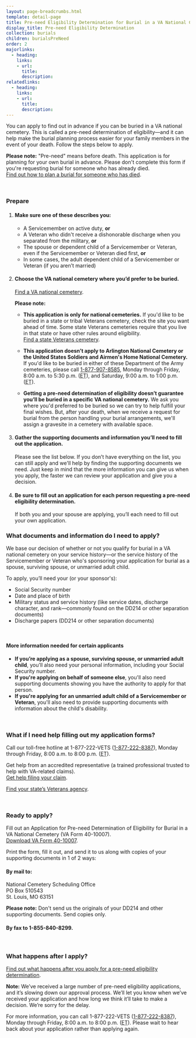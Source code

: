 ```yaml
---
layout: page-breadcrumbs.html
template: detail-page
title: Pre-need Eligibility Determination for Burial in a VA National Cemetery
display_title: Pre-need Eligibility Determination
collection: burials
children: burialsPreNeed
order: 2
majorlinks:
  - heading:
    links:
    - url:
      title:
      description:
relatedlinks:
  - heading:
    links:
    - url:
      title:
      description:
---
```


<div class="va-introtext">

You can apply to find out in advance if you can be buried in a VA national cemetery. This is called a pre-need determination of eligibility—and it can help make the burial planning process easier for your family members in the event of your death. Follow the steps below to apply.

</div>

**Please note:** "Pre-need" means before death. This application is for planning for your own burial in advance. Please don't complete this form if you're requesting burial for someone who has already died. <br>
[Find out how to plan a burial for someone who has died](/burials-and-memorials/burial-planning/).

<br>

### Prepare

<ol class="process">
<li class="process-step list-one">

#### Make sure one of these describes you:
- A Servicemember on active duty, **or**
- A Veteran who didn't receive a dishonorable discharge when you separated from the military, **or**
- The spouse or dependent child of a Servicemember or Veteran, even if the Servicemember or Veteran died first, **or**
- In some cases, the adult dependent child of a Servicemember or Veteran (if you aren’t married)

</li>

<li class="process-step list-two">

#### Choose the VA national cemetery where you’d prefer to be buried. <br>
[Find a VA national cemetery](/facilities/).

**Please note:**

- **This application is only for national cemeteries.** If you'd like to be buried in a state or tribal Veterans cemetery, check the site you want ahead of time. Some state Veterans cemeteries require that you live in that state or have other rules around eligibility. <br>
[Find a state Veterans cemetery](https://www.cem.va.gov/cem/cems/listcem.asp).

- **This application doesn’t apply to Arlington National Cemetery or the United States Soldiers and Airmen's Home National Cemetery.** If you'd like to be buried in either of these Department of the Army cemeteries, please call <a href="tel:+18779078585">1-877-907-8585</a>, Monday through Friday, 8:00 a.m. to 5:30 p.m. (<abbr title="eastern time">ET</abbr>), and Saturday, 9:00 a.m. to 1:00 p.m. (<abbr title="eastern time">ET</abbr>).

- **Getting a pre-need determination of eligibility doesn’t guarantee you’ll be buried in a specific VA national cemetery.** We ask you where you'd preferred to be buried so we can try to help fulfill your final wishes. But, after your death, when we receive a request for burial from the person handling your burial arrangements, we'll assign a gravesite in a cemetery with available space.

</li>

<li class="process-step list-three">

#### Gather the supporting documents and information you’ll need to fill out the application.

Please see the list below. If you don’t have everything on the list, you can still apply and we'll help by finding the supporting documents we need. Just keep in mind that the more information you can give us when you apply, the faster we can review your application and give you a decision.

</li>

<li class="process-step list-four">

#### Be sure to fill out an application for each person requesting a pre-need eligibility determination.

If both you and your spouse are applying, you’ll each need to fill out your own application.

</li>
</ol>

<div class="feature" markdown=“1”>

### What documents and information do I need to apply?

We base our decision of whether or not you qualify for burial in a VA national cemetery on your service history—or the service history of the Servicemember or Veteran who's sponsoring your application for burial as a spouse, surviving spouse, or unmarried adult child.

To apply, you’ll need your (or your sponsor's):

- Social Security number
- Date and place of birth
- Military status and service history (like service dates, discharge character, and rank—commonly found on the DD214 or other separation documents)
- Discharge papers (DD214 or other separation documents)

<br>

#### More information needed for certain applicants

- **If you’re applying as a spouse, surviving spouse, or unmarried adult child**, you’ll also need your personal information, including your Social Security number.
- **If you're applying on behalf of someone else**, you'll also need supporting documents showing you have the authority to apply for that person.
- **If you're applying for an unmarried adult child of a Servicemember or Veteran**, you'll also need to provide supporting documents with information about the child's disability.

<br>

</div>

### What if I need help filling out my application forms?

Call our toll-free hotline at 1-877-222-VETS (<a href="tel:+18772228387">1-877-222-8387</a>), Monday through Friday, 8:00 a.m. to 8:00 p.m. (<abbr title="eastern time">ET</abbr>).

Get help from an accredited representative (a trained professional trusted to help with VA-related claims). <br>
[Get help filing your claim](/disability-benefits/apply/help/).


[Find your state’s Veterans agency](https://www.va.gov/statedva.htm).

<div markdown="0"><br></div>

### Ready to apply?

Fill out an Application for Pre-need Determination of Eligibility for Burial in a VA National Cemetery (VA Form 40-10007). <br>
[Download VA Form 40-10007](https://www.va.gov/vaforms/va/pdf/VA40-10007.pdf).

Print the form, fill it out, and send it to us along with copies of your supporting documents in 1 of 2 ways:

#### By mail to:

<p class="va-address-block">
	    National Cemetery Scheduling Office<br>
	    PO Box 510543<br>
	    St. Louis, MO 63151<br>
</p>

**Please note:** Don't send us the originals of your DD214 and other supporting documents. Send copies only.


#### By fax to 1-855-840-8299.

<br>

### What happens after I apply?

[Find out what happens after you apply for a pre-need eligibility determination](/burials-and-memorials/pre-need/after-you-apply/).

**Note:** We’ve received a large number of pre-need eligibility applications, and it’s slowing down our approval process. We’ll let you know when we’ve received your application and how long we think it’ll take to make a decision. We’re sorry for the delay.

For more information, you can call 1-877-222-VETS (<a href="tel:+18772228387">1-877-222-8387</a>), Monday through Friday, 8:00 a.m. to 8:00 p.m. (<abbr title="eastern time">ET</abbr>). Please wait to hear back about your application rather than applying again.


<div markdown="0"><br></div>
